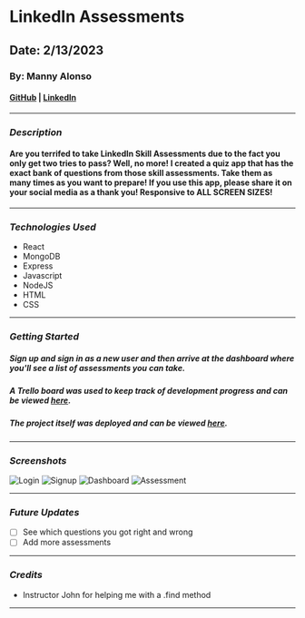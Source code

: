 # LinkedIn Assessments

## Date: 2/13/2023

### By: Manny Alonso

#### [GitHub](https://github.com/mannyaalonso) | [LinkedIn](https://www.linkedin.com/in/mannyaalonso)

---

### **_Description_**

#### Are you terrifed to take LinkedIn Skill Assessments due to the fact you only get two tries to pass? Well, no more! I created a quiz app that has the exact bank of questions from those skill assessments. Take them as many times as you want to prepare! If you use this app, please share it on your social media as a thank you! Responsive to ALL SCREEN SIZES!

---

### **_Technologies Used_**

- React
- MongoDB
- Express
- Javascript
- NodeJS
- HTML
- CSS

---

### **_Getting Started_**

##### Sign up and sign in as a new user and then arrive at the dashboard where you'll see a list of assessments you can take.

##### A Trello board was used to keep track of development progress and can be viewed [here](https://trello.com/b/JxXNnl0C/linkedin-skill-assessments).

##### The project itself was deployed and can be viewed [here](https://linked-assessments.herokuapp.com/).

---

### **_Screenshots_**

![Login](https://i.imgur.com/SfxF4rD.png)
![Signup](https://i.imgur.com/ajReDTb.png)
![Dashboard](https://i.imgur.com/ZTKXgAg.png)
![Assessment](https://i.imgur.com/pHAqzz7.png)

---

### **_Future Updates_**

- [ ] See which questions you got right and wrong
- [ ] Add more assessments

---

### **_Credits_**

- Instructor John for helping me with a .find method

---
